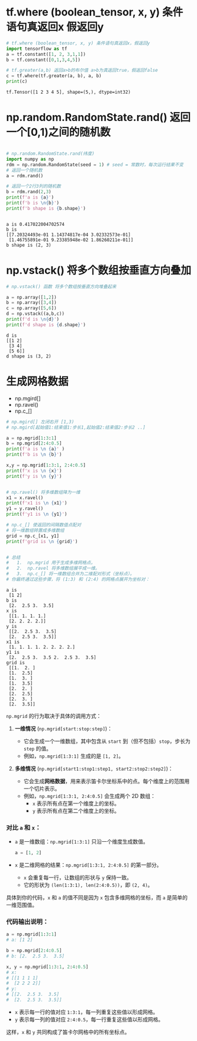 # tf.where (boolean_tensor, x, y) 条件语句真返回x 假返回y


```python
# tf.where (boolean_tensor, x, y) 条件语句真返回x，假返回y
import tensorflow as tf
a = tf.constant([1, 2, 3,1,1])
b = tf.constant([0,1,3,4,5])

# tf.greater(a,b) 返回a>b的布尔值 a>b为真返回true，假返回false
c = tf.where(tf.greater(a, b), a, b)
print(c)

```

    tf.Tensor([1 2 3 4 5], shape=(5,), dtype=int32)


# np.random.RandomState.rand() 返回一个[0,1)之间的随机数 


```python

```


```python
# np.random.RandomState.rand(纬度)
import numpy as np
rdm = np.random.RandomState(seed = 1) # seed = 常数时，每次运行结果不变
# 返回一个随机数
a = rdm.rand()

# 返回一个2行3列的随机数
b = rdm.rand(2,3)
print(f'a is {a}')
print(f'b is \n{b}')
print(f'b shape is {b.shape}')



```

    a is 0.417022004702574
    b is 
    [[7.20324493e-01 1.14374817e-04 3.02332573e-01]
     [1.46755891e-01 9.23385948e-02 1.86260211e-01]]
    b shape is (2, 3)


# np.vstack() 将多个数组按垂直方向叠加


```python
# np.vstack() 函数 将多个数组按垂直方向堆叠起来

a = np.array([1,2])
b = np.array([3,4])
c = np.array([5,6])
d = np.vstack((a,b,c))
print(f'd is \n{d}')
print(f'd shape is {d.shape}')

```

    d is 
    [[1 2]
     [3 4]
     [5 6]]
    d shape is (3, 2)


#  生成网格数据
 - np.mgird[]    
 - np.ravel()     
 - np.c_[]


```python
# np.mgird[] 左闭右开 [1,3)
# np.mgird[起始值1:结束值1:步长1,起始值2:结束值2:步长2 ..]

a = np.mgrid[1:3:1]
b = np.mgrid[2:4:0.5]
print(f'a is \n {a}' )
print(f'b is \n {b}')

x,y = np.mgrid[1:3:1, 2:4:0.5]
print(f'x is \n {x}')
print(f'y is \n {y}')


# np.ravel() 将多维数组降为一维
x1 = x.ravel()
print(f'x1 is \n {x1}')
y1 = y.ravel()
print(f'y1 is \n {y1}')

# np.c_[] 使返回的间隔数值点配对
# 将一维数组转置成多维数组
grid = np.c_[x1, y1]
print(f'grid is \n {grid}')


# 总结
#	1.	np.mgrid 用于生成多维网格点。
#	2.	np.ravel 将多维数组展平成一维。
#	3.	np.c_[] 将一维数组合并为二维配对形式（坐标点）。
# 你最终通过这些步骤，将 (1:3) 和 (2:4) 的网格点展开为坐标对：

```

    a is 
     [1 2]
    b is 
     [2.  2.5 3.  3.5]
    x is 
     [[1. 1. 1. 1.]
     [2. 2. 2. 2.]]
    y is 
     [[2.  2.5 3.  3.5]
     [2.  2.5 3.  3.5]]
    x1 is 
     [1. 1. 1. 1. 2. 2. 2. 2.]
    y1 is 
     [2.  2.5 3.  3.5 2.  2.5 3.  3.5]
    grid is 
     [[1.  2. ]
     [1.  2.5]
     [1.  3. ]
     [1.  3.5]
     [2.  2. ]
     [2.  2.5]
     [2.  3. ]
     [2.  3.5]]


 `np.mgrid` 的行为取决于具体的调用方式：

1. **一维情况** (`np.mgrid[start:stop:step]`)： 
   - 它会生成一个一维数组，其中包含从 `start` 到（但不包括）`stop`，步长为 `step` 的值。
   - 例如，`np.mgrid[1:3:1]` 生成的是 `[1, 2]`。

2. **多维情况** (`np.mgrid[start1:stop1:step1, start2:stop2:step2]`)：
   - 它会生成**网格数据**，用来表示笛卡尔坐标系中的点。每个维度上的范围用一个切片表示。
   - 例如，`np.mgrid[1:3:1, 2:4:0.5]` 会生成两个 2D 数组：
     - `x` 表示所有点在第一个维度上的坐标。
     - `y` 表示所有点在第二个维度上的坐标。

### 对比 `a` 和 `x`：
- `a` 是一维数组：`np.mgrid[1:3:1]` 只沿一个维度生成数值。
  ```python
  a = [1, 2]
  ```

- `x` 是二维网格的结果：`np.mgrid[1:3:1, 2:4:0.5]` 的第一部分。
  - `x` 会重复每一行，让数组的形状与 `y` 保持一致。
  - 它的形状为 `(len(1:3:1), len(2:4:0.5))`，即 `(2, 4)`。

具体到你的代码，`x` 和 `a` 的值不同是因为 `x` 包含多维网格的坐标，而 `a` 是简单的一维范围值。

### 代码输出说明：
```python
a = np.mgrid[1:3:1]
# a: [1 2]

b = np.mgrid[2:4:0.5]
# b: [2.  2.5 3.  3.5]

x, y = np.mgrid[1:3:1, 2:4:0.5]
# x:
# [[1 1 1 1]
#  [2 2 2 2]]
# y:
# [[2.  2.5 3.  3.5]
#  [2.  2.5 3.  3.5]]
```

- `x` 表示每一行的值对应 `1:3:1`，每一列重复这些值以形成网格。
- `y` 表示每一列的值对应 `2:4:0.5`，每一行重复这些值以形成网格。

这样，`x` 和 `y` 共同构成了笛卡尔网格中的所有坐标点。
